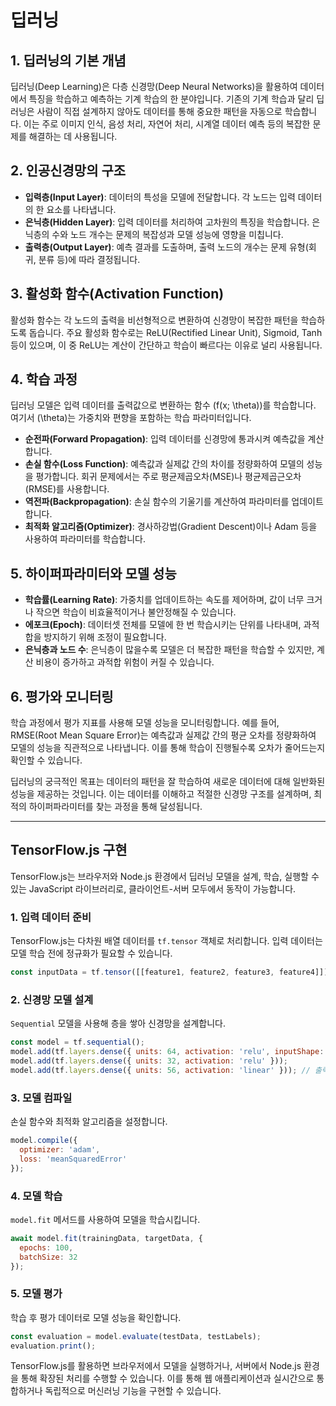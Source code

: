 
# 딥러닝 

## 1. 딥러닝의 기본 개념
딥러닝(Deep Learning)은 다층 신경망(Deep Neural Networks)을 활용하여 데이터에서 특징을 학습하고 예측하는 기계 학습의 한 분야입니다.
기존의 기계 학습과 달리 딥러닝은 사람이 직접 설계하지 않아도 데이터를 통해 중요한 패턴을 자동으로 학습합니다.
이는 주로 이미지 인식, 음성 처리, 자연어 처리, 시계열 데이터 예측 등의 복잡한 문제를 해결하는 데 사용됩니다.

## 2. 인공신경망의 구조
- **입력층(Input Layer)**: 데이터의 특성을 모델에 전달합니다. 각 노드는 입력 데이터의 한 요소를 나타냅니다.
- **은닉층(Hidden Layer)**: 입력 데이터를 처리하여 고차원의 특징을 학습합니다. 은닉층의 수와 노드 개수는 문제의 복잡성과 모델 성능에 영향을 미칩니다.
- **출력층(Output Layer)**: 예측 결과를 도출하며, 출력 노드의 개수는 문제 유형(회귀, 분류 등)에 따라 결정됩니다.

## 3. 활성화 함수(Activation Function)
활성화 함수는 각 노드의 출력을 비선형적으로 변환하여 신경망이 복잡한 패턴을 학습하도록 돕습니다.
주요 활성화 함수로는 ReLU(Rectified Linear Unit), Sigmoid, Tanh 등이 있으며,
이 중 ReLU는 계산이 간단하고 학습이 빠르다는 이유로 널리 사용됩니다.

## 4. 학습 과정
딥러닝 모델은 입력 데이터를 출력값으로 변환하는 함수 \(f(x; \theta)\)를 학습합니다. 
여기서 \(\theta\)는 가중치와 편향을 포함하는 학습 파라미터입니다.  
- **순전파(Forward Propagation)**: 입력 데이터를 신경망에 통과시켜 예측값을 계산합니다.
- **손실 함수(Loss Function)**: 예측값과 실제값 간의 차이를 정량화하여 모델의 성능을 평가합니다. 회귀 문제에서는 주로 평균제곱오차(MSE)나 평균제곱근오차(RMSE)를 사용합니다.
- **역전파(Backpropagation)**: 손실 함수의 기울기를 계산하여 파라미터를 업데이트합니다.
- **최적화 알고리즘(Optimizer)**: 경사하강법(Gradient Descent)이나 Adam 등을 사용하여 파라미터를 학습합니다.

## 5. 하이퍼파라미터와 모델 성능
- **학습률(Learning Rate)**: 가중치를 업데이트하는 속도를 제어하며, 값이 너무 크거나 작으면 학습이 비효율적이거나 불안정해질 수 있습니다.
- **에포크(Epoch)**: 데이터셋 전체를 모델에 한 번 학습시키는 단위를 나타내며, 과적합을 방지하기 위해 조정이 필요합니다.
- **은닉층과 노드 수**: 은닉층이 많을수록 모델은 더 복잡한 패턴을 학습할 수 있지만, 계산 비용이 증가하고 과적합 위험이 커질 수 있습니다.

## 6. 평가와 모니터링
학습 과정에서 평가 지표를 사용해 모델 성능을 모니터링합니다. 예를 들어, RMSE(Root Mean Square Error)는 예측값과 실제값 간의 평균 오차를 정량화하여 모델의 성능을 직관적으로 나타냅니다. 이를 통해 학습이 진행될수록 오차가 줄어드는지 확인할 수 있습니다.

딥러닝의 궁극적인 목표는 데이터의 패턴을 잘 학습하여 새로운 데이터에 대해 일반화된 성능을 제공하는 것입니다. 이는 데이터를 이해하고 적절한 신경망 구조를 설계하며, 최적의 하이퍼파라미터를 찾는 과정을 통해 달성됩니다.

---

## TensorFlow.js 구현
TensorFlow.js는 브라우저와 Node.js 환경에서 딥러닝 모델을 설계, 학습, 실행할 수 있는 JavaScript 라이브러리로, 클라이언트-서버 모두에서 동작이 가능합니다.

### 1. 입력 데이터 준비
TensorFlow.js는 다차원 배열 데이터를 `tf.tensor` 객체로 처리합니다. 입력 데이터는 모델 학습 전에 정규화가 필요할 수 있습니다.
```javascript
const inputData = tf.tensor([[feature1, feature2, feature3, feature4]]);
```

### 2. 신경망 모델 설계
`Sequential` 모델을 사용해 층을 쌓아 신경망을 설계합니다.
```javascript
const model = tf.sequential();
model.add(tf.layers.dense({ units: 64, activation: 'relu', inputShape: [4] }));
model.add(tf.layers.dense({ units: 32, activation: 'relu' }));
model.add(tf.layers.dense({ units: 56, activation: 'linear' })); // 출력층
```

### 3. 모델 컴파일
손실 함수와 최적화 알고리즘을 설정합니다.
```javascript
model.compile({
  optimizer: 'adam',
  loss: 'meanSquaredError'
});
```

### 4. 모델 학습
`model.fit` 메서드를 사용하여 모델을 학습시킵니다.
```javascript
await model.fit(trainingData, targetData, {
  epochs: 100,
  batchSize: 32
});
```

### 5. 모델 평가
학습 후 평가 데이터로 모델 성능을 확인합니다.
```javascript
const evaluation = model.evaluate(testData, testLabels);
evaluation.print();
```

TensorFlow.js를 활용하면 브라우저에서 모델을 실행하거나, 서버에서 Node.js 환경을 통해 확장된 처리를 수행할 수 있습니다. 이를 통해 웹 애플리케이션과 실시간으로 통합하거나 독립적으로 머신러닝 기능을 구현할 수 있습니다.
